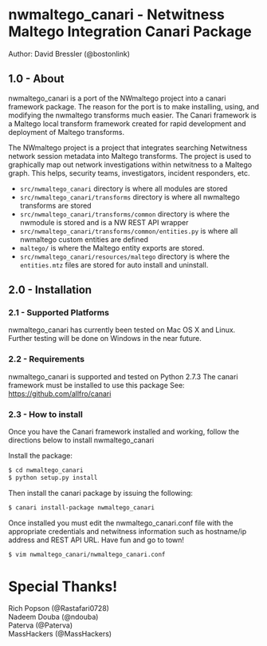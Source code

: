 nwmaltego_canari - Netwitness Maltego Integration Canari Package
=================================================================

Author: David Bressler (@bostonlink)

## 1.0 - About

nwmaltego_canari is a port of the NWmaltego project into a canari framework package.  The reason for the port is to
make installing, using, and modifying the nwmaltego transforms much easier.  The Canari framework is a Maltego local
transform framework created for rapid development and deployment of Maltego transforms.

The NWmaltego project is a project that integrates searching Netwitness network session metadata into Maltego transforms.
The project is used to graphically map out network investigations within netwitness to a Maltego graph.  This helps,
security teams, investigators, incident responders, etc.

* `src/nwmaltego_canari` directory is where all modules are stored
* `src/nwmaltego_canari/transforms` directory is where all nwmaltego transforms are stored
* `src/nwmaltego_canari/transforms/common` directory is where the nwmodule is stored and is a NW REST API wrapper
* `src/nwmaltego_canari/transforms/common/entities.py` is where all nwmaltego custom entities are defined
* `maltego/` is where the Maltego entity exports are stored.
* `src/nwmaltego_canari/resources/maltego` directory is where the `entities.mtz` files are stored for auto
  install and uninstall.

## 2.0 - Installation

### 2.1 - Supported Platforms
nwmaltego_canari has currently been tested on Mac OS X and Linux.
Further testing will be done on Windows in the near future.

### 2.2 - Requirements
nwmaltego_canari is supported and tested on Python 2.7.3
The canari framework must be installed to use this package
See: https://github.com/allfro/canari

### 2.3 - How to install
Once you have the Canari framework installed and working, follow the directions below to install nwmaltego_canari

Install the package:

```bash
$ cd nwmaltego_canari
$ python setup.py install
```
Then install the canari package by issuing the following:

```bash
$ canari install-package nwmaltego_canari
```
Once installed you must edit the nwmaltego_canari.conf file with the appropriate credentials
and netwitness information such as hostname/ip address and REST API URL. Have fun and go to town!

```bash
$ vim nwmaltego_canari/nwmaltego_canari.conf
```
# Special Thanks!

Rich Popson (@Rastafari0728)<br/>
Nadeem Douba (@ndouba)<br/>
Paterva (@Paterva)<br/>
MassHackers (@MassHackers)<br/>



